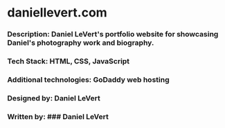 # daniellevert.com

### Description: Daniel LeVert's portfolio website for showcasing Daniel's photography work and biography.

### Tech Stack: HTML, CSS, JavaScript

### Additional technologies: GoDaddy web hosting

### Designed by: Daniel LeVert

### Written by: ### Daniel LeVert
